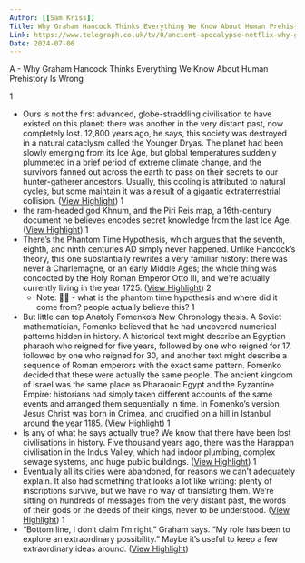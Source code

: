 ```yaml
---
Author: [[Sam Kriss]]
Title: Why Graham Hancock Thinks Everything We Know About Human Prehistory Is Wrong
Link: https://www.telegraph.co.uk/tv/0/ancient-apocalypse-netflix-why-graham-hancock-thinks-everything/
Date: 2024-07-06
---
```

A - Why Graham Hancock Thinks Everything We Know About Human Prehistory Is Wrong

1
- Ours is not the first advanced, globe-straddling civilisation to have existed on this planet: there was another in the very distant past, now completely lost. 12,800 years ago, he says, this society was destroyed in a natural cataclysm called the Younger Dryas. The planet had been slowly emerging from its Ice Age, but global temperatures suddenly plummeted in a brief period of extreme climate change, and the survivors fanned out across the earth to pass on their secrets to our hunter-gatherer ancestors. Usually, this cooling is attributed to natural cycles, but some maintain it was a result of a gigantic extraterrestrial collision. ([View Highlight](https://instapaper.com/read/1556947330/21396143))
1
- the ram-headed god Khnum, and the Piri Reis map, a 16th-century document he believes encodes secret knowledge from the last Ice Age. ([View Highlight](https://instapaper.com/read/1556947330/21396172))
1
- There’s the Phantom Time Hypothesis, which argues that the seventh, eighth, and ninth centuries AD simply never happened. Unlike Hancock’s theory, this one substantially rewrites a very familiar history: there was never a Charlemagne, or an early Middle Ages; the whole thing was concocted by the Holy Roman Emperor Otto III, and we're actually currently living in the year 1725. ([View Highlight](https://instapaper.com/read/1556947330/21396178))
2
    - Note: 🙋‍♂️ - what is the phantom time hypothesis and where did it come from? people actually believe this?
1
- But little can top Anatoly Fomenko’s New Chronology thesis. A Soviet mathematician, Fomenko believed that he had uncovered numerical patterns hidden in history. A historical text might describe an Egyptian pharaoh who reigned for five years, followed by one who reigned for 17, followed by one who reigned for 30, and another text might describe a sequence of Roman emperors with the exact same pattern. Fomenko decided that these were actually the same people. The ancient kingdom of Israel was the same place as Pharaonic Egypt and the Byzantine Empire: historians had simply taken different accounts of the same events and arranged them sequentially in time. In Fomenko’s version, Jesus Christ was born in Crimea, and crucified on a hill in Istanbul around the year 1185. ([View Highlight](https://instapaper.com/read/1556947330/21396182))
1
- Is any of what he says actually true? We know that there have been lost civilisations in history. Five thousand years ago, there was the Harappan civilisation in the Indus Valley, which had indoor plumbing, complex sewage systems, and huge public buildings. ([View Highlight](https://instapaper.com/read/1556947330/21396188))
1
- Eventually all its cities were abandoned, for reasons we can’t adequately explain. It also had something that looks a lot like writing: plenty of inscriptions survive, but we have no way of translating them. We’re sitting on hundreds of messages from the very distant past, the words of their gods or the deeds of their kings, never to be understood. ([View Highlight](https://instapaper.com/read/1556947330/21396190))
1
- “Bottom line, I don’t claim I’m right,” Graham says. “My role has been to explore an extraordinary possibility.” Maybe it’s useful to keep a few extraordinary ideas around. ([View Highlight](https://instapaper.com/read/1556947330/21396202))
